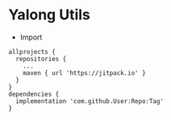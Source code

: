 # **Yalong Utils**  

- Import  

```
allprojects {  
  repositories {  
    ...  
    maven { url 'https://jitpack.io' }  
  }  
}  
dependencies {  
  implementation 'com.github.User:Repo:Tag'  
}  
```
